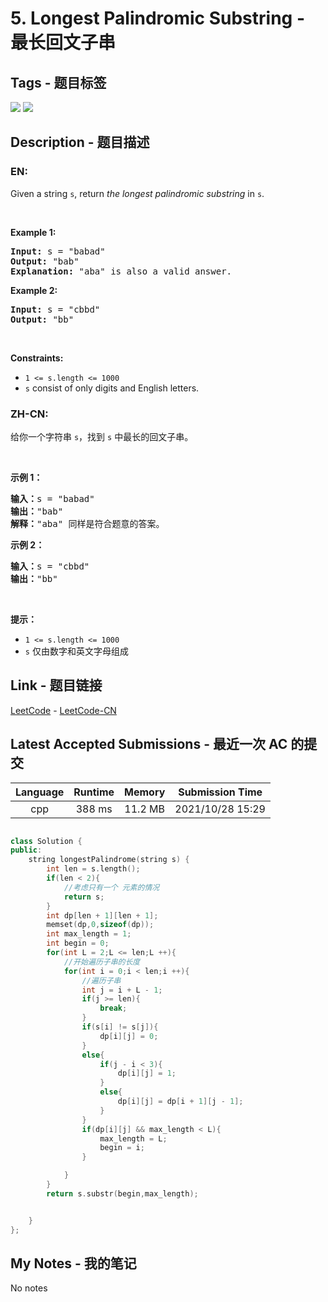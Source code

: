 
# 5. Longest Palindromic Substring - 最长回文子串

## Tags - 题目标签

 <img src="https://img.shields.io/badge/String-字符串-blue.svg">   <img src="https://img.shields.io/badge/Dynamic Programming-动态规划-blue.svg">  


## Description - 题目描述

### EN:
<p>Given a string <code>s</code>, return <em>the longest palindromic substring</em> in <code>s</code>.</p>

<p>&nbsp;</p>
<p><strong>Example 1:</strong></p>

<pre>
<strong>Input:</strong> s = &quot;babad&quot;
<strong>Output:</strong> &quot;bab&quot;
<strong>Explanation:</strong> &quot;aba&quot; is also a valid answer.
</pre>

<p><strong>Example 2:</strong></p>

<pre>
<strong>Input:</strong> s = &quot;cbbd&quot;
<strong>Output:</strong> &quot;bb&quot;
</pre>

<p>&nbsp;</p>
<p><strong>Constraints:</strong></p>

<ul>
	<li><code>1 &lt;= s.length &lt;= 1000</code></li>
	<li><code>s</code> consist of only digits and English letters.</li>
</ul>


### ZH-CN:
<p>给你一个字符串 <code>s</code>，找到 <code>s</code> 中最长的回文子串。</p>

<p>&nbsp;</p>

<p><strong>示例 1：</strong></p>

<pre>
<strong>输入：</strong>s = "babad"
<strong>输出：</strong>"bab"
<strong>解释：</strong>"aba" 同样是符合题意的答案。
</pre>

<p><strong>示例 2：</strong></p>

<pre>
<strong>输入：</strong>s = "cbbd"
<strong>输出：</strong>"bb"
</pre>

<p>&nbsp;</p>

<p><strong>提示：</strong></p>

<ul>
	<li><code>1 &lt;= s.length &lt;= 1000</code></li>
	<li><code>s</code> 仅由数字和英文字母组成</li>
</ul>



## Link - 题目链接

[LeetCode](https://leetcode.com/problems/longest-palindromic-substring/description/)  -  [LeetCode-CN](https://leetcode.cn/problems/longest-palindromic-substring/description/)
## Latest Accepted Submissions - 最近一次 AC 的提交


| Language | Runtime | Memory | Submission Time |
|:---:|:---:|:---:|:---:|
| cpp  | 388 ms | 11.2 MB | 2021/10/28 15:29 |

```cpp

class Solution {
public:
    string longestPalindrome(string s) {
        int len = s.length();
        if(len < 2){
            //考虑只有一个 元素的情况
            return s;
        }
        int dp[len + 1][len + 1];
        memset(dp,0,sizeof(dp));
        int max_length = 1;
        int begin = 0;
        for(int L = 2;L <= len;L ++){
            //开始遍历子串的长度
            for(int i = 0;i < len;i ++){
                //遍历子串
                int j = i + L - 1;
                if(j >= len){
                    break;
                }
                if(s[i] != s[j]){
                    dp[i][j] = 0;
                }
                else{
                    if(j - i < 3){
                        dp[i][j] = 1;
                    }
                    else{
                        dp[i][j] = dp[i + 1][j - 1]; 
                    }
                }
                if(dp[i][j] && max_length < L){
                    max_length = L;
                    begin = i;
                }

            }
        }
        return s.substr(begin,max_length);


    }
};

```
## My Notes - 我的笔记


No notes

